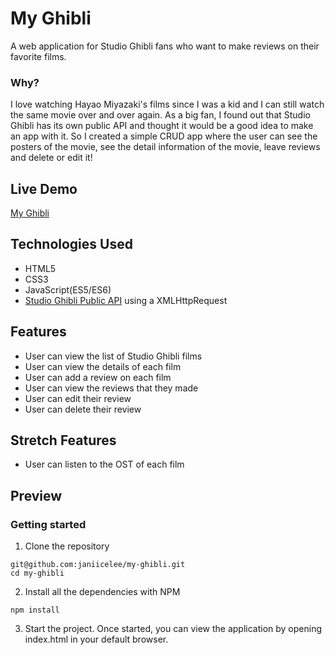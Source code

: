 # My Ghibli

A web application for Studio Ghibli fans who want to make reviews on their favorite films.

### Why?
I love watching Hayao Miyazaki's films since I was a kid and I can still watch the same movie over and over again. As a big fan, I found out that Studio Ghibli has its own public API and thought it would be a good idea to make an app with it. So I created a simple CRUD app where the user can see the posters of the movie, see the detail information of the movie, leave reviews and delete or edit it!

## Live Demo
[My Ghibli](https://janiicelee.github.io/my-ghibli/)

## Technologies Used
- HTML5
- CSS3
- JavaScript(ES5/ES6)
- [Studio Ghibli Public API](https://ghibliapi.herokuapp.com/#:~:text=The%20Studio%20Ghibli%20API%20catalogs,in%20whatever%20way%20makes%20sense.) using a XMLHttpRequest

## Features
- User can view the list of Studio Ghibli films
- User can view the details of each film
- User can add a review on each film
- User can view the reviews that they made
- User can edit their review
- User can delete their review

## Stretch Features
- User can listen to the OST of each film

## Preview


### Getting started
1. Clone the repository
```
git@github.com:janiicelee/my-ghibli.git
cd my-ghibli
```
2. Install all the dependencies with NPM
```
npm install
```
3. Start the project. Once started, you can view the application by opening index.html in your default browser.
